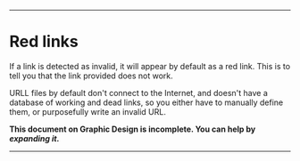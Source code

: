 
***

# Red links

If a link is detected as invalid, it will appear by default as a red link. This is to tell you that the link provided does not work.

URLL files by default don't connect to the Internet, and doesn't have a database of working and dead links, so you either have to manually define them, or purposefully write an invalid URL.

**This document on Graphic Design is incomplete. You can help by _expanding it._**

***

